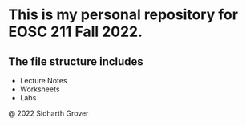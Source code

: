 # This is my personal repository for EOSC 211 Fall 2022.
## The file structure includes 
  - Lecture Notes
  - Worksheets
  - Labs


@ 2022 Sidharth Grover
